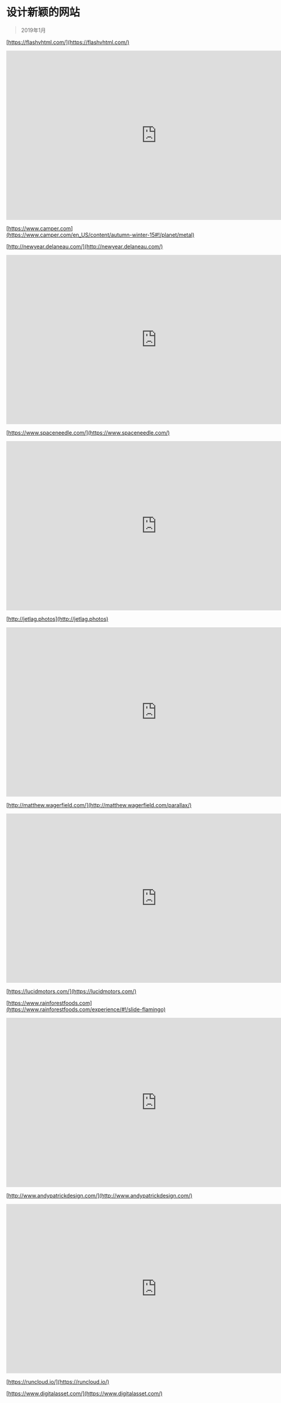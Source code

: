 # 设计新颖的网站

>2019年1月

[https://flashvhtml.com/](https://flashvhtml.com/)
<iframe 
    height=450
    width=800
    src="https://flashvhtml.com/" 
    frameborder=0
    allowfullscreen >
</iframe>

[https://www.camper.com](https://www.camper.com/en_US/content/autumn-winter-15#!/planet/metal)

[http://newyear.delaneau.com/](http://newyear.delaneau.com/)
<iframe 
    height=450
    width=800
    src="http://newyear.delaneau.com/" 
    frameborder=0
    allowfullscreen >
</iframe>

[https://www.spaceneedle.com/](https://www.spaceneedle.com/)
<iframe 
    height=450
    width=800
    src="https://www.spaceneedle.com/" 
    frameborder=0
    allowfullscreen >
</iframe>


[http://jetlag.photos](http://jetlag.photos)
<iframe 
    height=450
    width=800
    src="http://jetlag.photos" 
    frameborder=0
    allowfullscreen >
</iframe>

[http://matthew.wagerfield.com/](http://matthew.wagerfield.com/parallax/)
<iframe 
    height=450
    width=800
    src="http://matthew.wagerfield.com/parallax/" 
    frameborder=0
    allowfullscreen >
</iframe>

[https://lucidmotors.com/](https://lucidmotors.com/)


[https://www.rainforestfoods.com](https://www.rainforestfoods.com/experience/#!/slide-flamingo)
<iframe 
    height=450
    width=800
    src="https://www.rainforestfoods.com/experience/#!/slide-flamingo" 
    frameborder=0
    allowfullscreen >
</iframe>

[http://www.andypatrickdesign.com/](http://www.andypatrickdesign.com/)
<iframe 
    height=450
    width=800
    src="http://www.andypatrickdesign.com/" 
    frameborder=0
    allowfullscreen >
</iframe>

[https://runcloud.io/](https://runcloud.io/)

[https://www.digitalasset.com/](https://www.digitalasset.com/) 